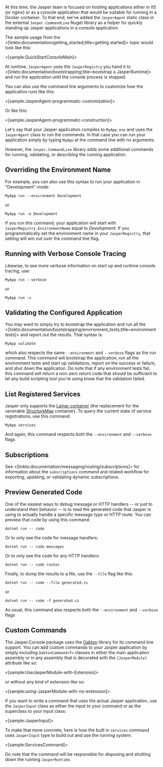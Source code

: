 <!--title:Jasper in Console Applications-->

At this time, the Jasper team is focused on hosting applications either in IIS (or nginx) or as a console application that would be suitable for
running in a Docker container. To that end, we've added the `JasperAgent` static class in the 
external `Jasper.CommandLine` Nuget library as a helper for quickly standing up Jasper applications in a console application.

The sample usage from the <[linkto:documentation/getting_started;title=getting started]> topic would look like this:

<[sample:QuickStartConsoleMain]>

At runtime, `JasperAgent` uses the `JasperRegistry` you hand it to <[linkto:documentation/bootstrapping;title=bootstrap a JasperRuntime]> and run the application until the console process is stopped.

You can also use the command line arguments to customize how the application runs like this:

<[sample:JasperAgent-programmatic-customization]>

Or like this:

<[sample:JasperAgent-programmatic-construction]>

Let's say that your Jasper application compiles to `MyApp.exe` and uses the `JasperAgent` class
to run the commands. In that case you can run your application simply by typing `MyApp` at the
command line with no arguments.

However, the `Jasper.CommandLine` library adds some additional commands for running, validating, or describing the running application.


## Overriding the Environment Name

For example, you can also use this syntax to run your application in "Development" mode:

```
MyApp run --environment Development
```

or 

```
MyApp run -e Development
```

If you run this command, your application will start with `JasperRegistry.EnvironmentName` equal to _Development_. If you programmatically set the environment name in your `JasperRegistry`, that
setting will win out over the command line flag.

## Running with Verbose Console Tracing

Likewise, to see more verbose information on start up and runtime console tracing, use:

```
MyApp run --verbose
```

or 

```
MyApp run -v
```

## Validating the Configured Application

You may want to simply try to bootstrap the application and run all the <[linkto:documentation/bootstrapping/environment_tests;title=environment tests]> and report out the results. That syntax is:

```
MyApp validate
```

which also respects the same `--environment` and `--verbose` flags as the run command. This command will bootstrap the application, run all the environment tests and start up validations, report on the success or failure, and shut down the application. Do note that if any environment tests fail, this command will return a non-zero return code that should be sufficient to let any
build scripting tool you're using know that the validation failed.

## List Registered Services

Jasper only supports the [Lamar container](https://github.com/jasperfx/lamar) (the replacement for the venerable [StructureMap](http://structuremap.github.io) container). To query the current state of service registrations, use this command:

```
MyApp services
```

And again, this command respects both the `--environment` and `--verbose` flags

## Subscriptions

See <[linkto:documentation/messaging/routing/subscriptions]> for information about the `subscriptions` command and related workflow for exporting, updating, or validating dynamic
subscriptions.


## Preview Generated Code

One of the easiest ways to debug message or HTTP handlers -- or just to understand their behavior -- is to read the generated code
that Jasper is using to actually handle a specific message type or HTTP route. You can preview that code by using this command:

```
dotnet run -- code
```

Or to only see the code for message handlers:

```
dotnet run -- code messages
```

Or to only see the code for any HTTP handlers:

```
dotnet run -- code routes
```

Finally, to dump the results to a file, use the `--file` flag like this:

```
dotnet run -- code --file generated.cs
```

or 

```
dotnet run -- code -f generated.cs
```

As usual, this command also respects both the `--environment` and `--verbose` flags




## Custom Commands

The Jasper.Console package uses the [Oakton](http://jasperfx.github.io/oakton) library for its command line support. You can add custom commands to your Jasper application by simply including `OaktonCommand<T>` classes in either the main application assembly or in any assembly that is decorated with the `[JasperModule]` attribute like so:

<[sample:UseJasperModule-with-Extension]>

or without any kind of extension like so:

<[sample:using-JasperModule-with-no-extension]>

If you want to write a command that uses the actual Jasper application, use the `JasperInput` class as either the input to your
command or as the superclass to your input class:

<[sample:JasperInput]>

To make that more concrete, here is how the built in `services` command uses `JasperInput` type to build out and use the running system:

<[sample:ServicesCommand]>

Do note that the command will be responsible for disposing and shutting down the running `JasperRuntime`.



